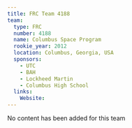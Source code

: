 ```yaml
---
title: FRC Team 4188
team:
  type: FRC
  number: 4188
  name: Columbus Space Program
  rookie_year: 2012
  location: Columbus, Georgia, USA
  sponsors:
    - UTC
    - BAH
    - Lockheed Martin
    - Columbus High School
  links:
    Website: 
---
```

No content has been added for this team
